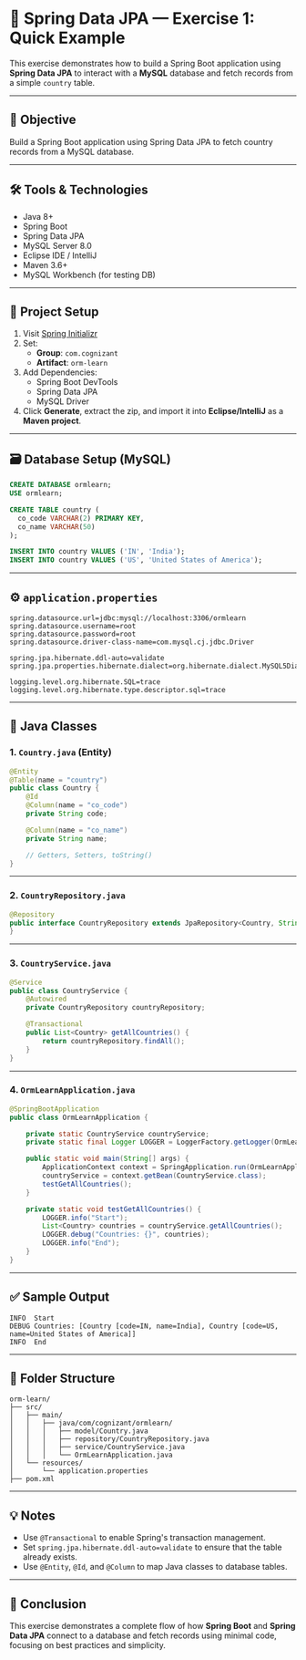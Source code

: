 
# 📘 Spring Data JPA — Exercise 1: Quick Example

This exercise demonstrates how to build a Spring Boot application using **Spring Data JPA** to interact with a **MySQL** database and fetch records from a simple `country` table.

---

## 🎯 Objective

Build a Spring Boot application using Spring Data JPA to fetch country records from a MySQL database.

---

## 🛠️ Tools & Technologies

- Java 8+
- Spring Boot
- Spring Data JPA
- MySQL Server 8.0
- Eclipse IDE / IntelliJ
- Maven 3.6+
- MySQL Workbench (for testing DB)

---

## 📁 Project Setup

1. Visit [Spring Initializr](https://start.spring.io)
2. Set:
   - **Group**: `com.cognizant`
   - **Artifact**: `orm-learn`
3. Add Dependencies:
   - Spring Boot DevTools
   - Spring Data JPA
   - MySQL Driver
4. Click **Generate**, extract the zip, and import it into **Eclipse/IntelliJ** as a **Maven project**.

---

## 🗃️ Database Setup (MySQL)

```sql
CREATE DATABASE ormlearn;
USE ormlearn;

CREATE TABLE country (
  co_code VARCHAR(2) PRIMARY KEY,
  co_name VARCHAR(50)
);

INSERT INTO country VALUES ('IN', 'India');
INSERT INTO country VALUES ('US', 'United States of America');
````

---

## ⚙️ `application.properties`

```properties
spring.datasource.url=jdbc:mysql://localhost:3306/ormlearn
spring.datasource.username=root
spring.datasource.password=root
spring.datasource.driver-class-name=com.mysql.cj.jdbc.Driver

spring.jpa.hibernate.ddl-auto=validate
spring.jpa.properties.hibernate.dialect=org.hibernate.dialect.MySQL5Dialect

logging.level.org.hibernate.SQL=trace
logging.level.org.hibernate.type.descriptor.sql=trace
```

---

## 🧩 Java Classes

### 1. `Country.java` (Entity)

```java
@Entity
@Table(name = "country")
public class Country {
    @Id
    @Column(name = "co_code")
    private String code;

    @Column(name = "co_name")
    private String name;

    // Getters, Setters, toString()
}
```

---

### 2. `CountryRepository.java`

```java
@Repository
public interface CountryRepository extends JpaRepository<Country, String> {
}
```

---

### 3. `CountryService.java`

```java
@Service
public class CountryService {
    @Autowired
    private CountryRepository countryRepository;

    @Transactional
    public List<Country> getAllCountries() {
        return countryRepository.findAll();
    }
}
```

---

### 4. `OrmLearnApplication.java`

```java
@SpringBootApplication
public class OrmLearnApplication {

    private static CountryService countryService;
    private static final Logger LOGGER = LoggerFactory.getLogger(OrmLearnApplication.class);

    public static void main(String[] args) {
        ApplicationContext context = SpringApplication.run(OrmLearnApplication.class, args);
        countryService = context.getBean(CountryService.class);
        testGetAllCountries();
    }

    private static void testGetAllCountries() {
        LOGGER.info("Start");
        List<Country> countries = countryService.getAllCountries();
        LOGGER.debug("Countries: {}", countries);
        LOGGER.info("End");
    }
}
```

---

## ✅ Sample Output

```
INFO  Start  
DEBUG Countries: [Country [code=IN, name=India], Country [code=US, name=United States of America]]  
INFO  End
```

---

## 📂 Folder Structure

```
orm-learn/
├── src/
│   ├── main/
│   │   ├── java/com/cognizant/ormlearn/
│   │   │   ├── model/Country.java
│   │   │   ├── repository/CountryRepository.java
│   │   │   ├── service/CountryService.java
│   │   │   └── OrmLearnApplication.java
│   └── resources/
│       └── application.properties
├── pom.xml
```

---

## 💡 Notes

* Use `@Transactional` to enable Spring's transaction management.
* Set `spring.jpa.hibernate.ddl-auto=validate` to ensure that the table already exists.
* Use `@Entity`, `@Id`, and `@Column` to map Java classes to database tables.

---

## 📌 Conclusion

This exercise demonstrates a complete flow of how **Spring Boot** and **Spring Data JPA** connect to a database and fetch records using minimal code, focusing on best practices and simplicity.

```


